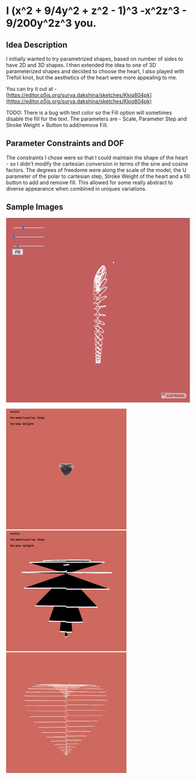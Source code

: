 # I (x^2 + 9/4y^2 + z^2 - 1)^3 -x^2z^3 - 9/200y^2z^3 you.

## Idea Description
I initially wanted to try parametrized shapes, based on number of sides to have 2D and 3D shapes. I then extended the idea to one of 3D parameterized shapes and decided to choose the heart, I also played with Trefoil knot, but the aesthetics of the heart were more appealing to me.

You can try it out at - [https://editor.p5js.org/surya.dakshina/sketches/Kkiq804pk](https://editor.p5js.org/surya.dakshina/sketches/Kkiq804pk)

TODO: There is a bug with text color so the Fill option will sometimes disable the fill for the text. The parameters are - Scale, Parameter Step and Stroke Weight + Button to add/remove Fill.

## Parameter Constraints and DOF

The constraints I chose were so that I could maintain the shape of the heart - so I didn't modify the cartesian conversion in terms of the sine and cosine factors. The degrees of freedome were along the scale of the model, the U parameter of the polar to cartesian step, Stroke Weight of the heart and a fill button to add and remove fill. This allowed for some really abstract to diverse appearance when combined in uniques variations.

## Sample Images

![animated](https://github.com/CSVADW21/suriya/blob/master/projects/week3/gif_screenshot.gif)

<img src="https://github.com/CSVADW21/suriya/blob/master/projects/week3/screenshot1.png" width=330px> <img src="https://github.com/CSVADW21/suriya/blob/master/projects/week3/screenshot3.png" width=330px> <img src="https://github.com/CSVADW21/suriya/blob/master/projects/week3/screenshot4.png" width=330px>
